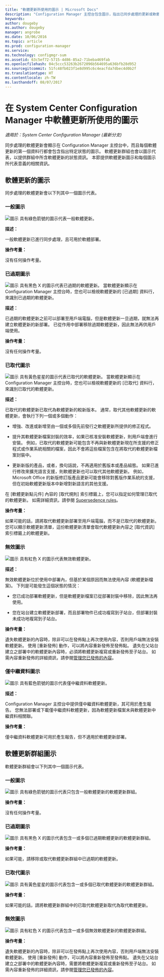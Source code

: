 ```yaml
---
title: "軟體更新所使用的圖示 | Microsoft Docs"
description: "Configuration Manager 主控台包含圖示，指出已同步處理的更新或軟體更新群組的狀態。"
keywords: 
author: dougeby
ms.author: dougeby
manager: angrobe
ms.date: 10/06/2016
ms.topic: article
ms.prod: configuration-manager
ms.service: 
ms.technology: configmgr-sum
ms.assetid: 63c5ef72-5715-4d86-85a2-71beba469fab
ms.openlocfilehash: 04c5ccc53263b2672096b564695a636bfb28d952
ms.sourcegitcommit: 51fc48fb023f1e8d995c6c4eacfda7dbec4d0b2f
ms.translationtype: HT
ms.contentlocale: zh-TW
ms.lasthandoff: 08/07/2017
---
```

# <a name="icons-used-for-software-updates-in-system-center-configuration-manager"></a>在 System Center Configuration Manager 中軟體更新所使用的圖示

*適用於：System Center Configuration Manager (最新分支)*

同步處理的軟體更新會顯示在 Configuration Manager 主控台中，而且每個軟體更新的第一個資料行都會包含指出特定狀態的圖示。 軟體更新群組也會以圖示代表，以提供群組中所含軟體更新的狀態資訊。 本節提供軟體更新圖示和每個圖示所代表意義的相關資訊。  

## <a name="icons-for-software-updates"></a>軟體更新的圖示  
 同步處理的軟體更新會以下列其中一個圖示代表。  

### <a name="normal-icon"></a>一般圖示  
 ![圖示](../media/Normal.jpg "一般圖示") 具有綠色箭號的圖示代表一般軟體更新。  

 **描述：**  

 一般軟體更新已進行同步處理，且可用於軟體部署。  

 **操作考量：**  

 沒有任何操作考量。  

### <a name="expired-icon"></a>已過期圖示  
 ![圖示](../media/Expired.jpg "已過期圖示") 具有黑色 X 的圖示代表已過期的軟體更新。 當軟體更新顯示在 Configuration Manager 主控台時，您也可以檢視軟體更新的 [已過期] 資料行，來識別已過期的軟體更新。  

 **描述：**  

 已過期的軟體更新之前可以部署至用戶端電腦，但是軟體更新一旦過期，就無法再建立軟體更新的新部署。 已從作用中部署移除過期軟體更新，因此無法再供用戶端使用。  

 **操作考量：**  

 沒有任何操作考量。

### <a name="superseded-icon"></a>已取代圖示  
 ![圖示](../media/Superseded.jpg "已取代的圖示") 具有黃色星星的圖示代表已取代的軟體更新。 當軟體更新顯示在 Configuration Manager 主控台時，您也可以檢視軟體更新的 [已取代] 資料行，來識別已取代的軟體更新。  

 **描述：**  

 已取代的軟體更新已取代為軟體更新的較新版本。 通常，取代其他軟體更新的軟體更新，會執行下列一個或多個動作：  

-   增強、改進或新增至由一個或多個先前發行之軟體更新所提供的修正程式。  

-   提升其軟體更新檔案封裝的效率，如果已核准安裝軟體更新，則用戶端會進行安裝。 例如，已取代的軟體更新可能包含不再與新軟體更新現在所支援的修正程式或作業系統相關的檔案，因此不會將這些檔案包含在將取代的軟體更新檔案封裝中。  

-   更新新版的產品，或者，換句話說，不再適用於舊版本或產品組態。 如果已進行修改來擴充語言支援，則軟體更新也可以取代其他軟體更新。 例如，Microsoft Office 的新版修訂版產品更新可能會移除對舊版作業系統的支援，但在初始軟體更新版本中新增對新語言的其他支援。  

 在 [軟體更新點元件] 內容的 [取代規則] 索引標籤上，您可以指定如何管理已取代的軟體更新。 如需詳細資訊，請參閱 [Supersedence rules](../plan-design/plan-for-software-updates.md#BKMK_SupersedenceRules)。  

 **操作考量：**  

 如果可能的話，請將取代軟體更新部署至用戶端電腦，而不是已取代的軟體更新。 您可以顯示軟體更新清單，這份軟體更新清單會取代軟體更新內容之 [取代資訊]  索引標籤上的軟體更新。  

### <a name="invalid-icon"></a>無效圖示  
 ![圖示](../media/Invalid.jpg "無效圖示") 具有紅色 X 的圖示代表無效軟體更新。  

 **描述：**  

 無效軟體更新位於使用中部署內，但基於某個原因而無法使用內容 (軟體更新檔案)。 下列是可能發生這個狀態的情況：  

-   您已成功部署軟體更新，但是軟體更新檔案已從部署封裝中移除，因此無法再使用。  

-   您在站台建立軟體更新部署，而且部署物件已成功複寫到子站台，但部署封裝未成功地複寫到子站台。  

 **操作考量：**  

 遺失軟體更新的內容時，除非可以在發佈點上再次使用內容，否則用戶端無法安裝軟體更新。 使用 [重新發佈]  動作，可以將內容重新發佈至發佈點。 遺失在父站台建立之部署中的軟體更新內容時，必須將軟體更新複寫或重新發佈至子站台。 如需內容重新發佈的詳細資訊，請參閱[管理您已發佈的內容](../../core/servers/deploy/configure/deploy-and-manage-content.md#bkmk_manage)。  

### <a name="metadata-only-icon"></a>僅中繼資料圖示
 ![圖示](../media/MetadataOnly.png "僅中繼資料圖示") 具有藍色箭號的圖示代表僅中繼資料軟體更新。

 **描述：**  

 Configuration Manager 主控台中提供僅中繼資料軟體更新，其可用於產生報告。 您無法部署或下載僅中繼資料軟體更新，因為軟體更新檔案未與軟體更新中繼資料相關聯。  

 **操作考量：**  

 僅中繼資料軟體更新可用於產生報告，但不適用於軟體更新部署。  

## <a name="icons-for-software-update-groups"></a>軟體更新群組圖示  
 軟體更新群組會以下列其中一個圖示代表。  

### <a name="normal-icon"></a>一般圖示  
 ![圖示](../media/Normal.jpg "一般圖示") 具有綠色箭號的圖示代表只包含一般軟體更新的軟體更新群組。  

 **操作考量：**  

 沒有任何操作考量。  

### <a name="expired-icon"></a>已過期圖示  
 ![圖示](../media/Expired.jpg "已過期圖示") 具有黑色 X 的圖示代表包含一或多個已過期軟體更新的軟體更新群組。  

 **操作考量：**  

 如果可能，請移除或取代軟體更新群組中已過期的軟體更新。  

### <a name="superseded-icon"></a>已取代圖示  
 ![圖示](../media/Superseded.jpg "已取代的圖示") 具有黃色星星的圖示代表包含一或多個已取代軟體更新的軟體更新群組。  

 **操作考量：**  

 如果可能的話，請將軟體更新群組中的已取代軟體更新取代為取代軟體更新。  

### <a name="invalid-icon"></a>無效圖示  
 ![圖示](../media/Invalid.jpg "無效圖示") 具有紅色 X 的圖示代表包含一或多個無效軟體更新的軟體更新群組。  

 **操作考量：**  

 遺失軟體更新的內容時，除非可以在發佈點上再次使用內容，否則用戶端無法安裝軟體更新。 使用 [重新發佈]  動作，可以將內容重新發佈至發佈點。 遺失在父站台建立之部署中的軟體更新內容時，需要將軟體更新複寫或重新發佈至子站台。 如需內容重新發佈的詳細資訊，請參閱[管理您已發佈的內容](../../core/servers/deploy/configure/deploy-and-manage-content.md#bkmk_manage)。  
